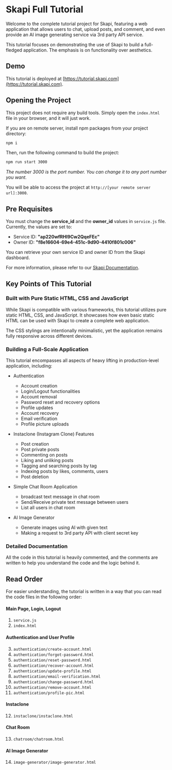 # Skapi Full Tutorial

Welcome to the complete tutorial project for Skapi, featuring a web application that allows users to chat, upload posts, and comment, and even provide an AI image generating service via 3rd party API service.

This tutorial focuses on demonstrating the use of Skapi to build a full-fledged application. The emphasis is on functionality over aesthetics.


## Demo

This tutorial is deployed at [https://tutorial.skapi.com](https://tutorial.skapi.com).

## Opening the Project

This project does not require any build tools. Simply open the `index.html` file in your browser, and it will just work.

If you are on remote server, install npm packages from your project directory:

```bash
npm i
```

Then, run the following command to build the project:

```bash
npm run start 3000
```
*The number 3000 is the port number. You can change it to any port number you want.*

You will be able to access the project at `http://[your remote server url]:3000`.


## Pre Requisites

You must change the **service_id** and the **owner_id** values in `service.js` file.
Currently, the values are set to:
  - Service ID: **"ap220wfRHl9Cw2QqeFEc"**
  - Owner ID: **"f8e16604-69e4-451c-9d90-4410f801c006"**

You can retrieve your own service ID and owner ID from the Skapi dashboard.

For more information, please refer to our [Skapi Documentation](https://docs.skapi.com/introduction/getting-started.html).


## Key Points of This Tutorial

### Built with Pure Static HTML, CSS and JavaScript

While Skapi is compatible with various frameworks, this tutorial utilizes pure static HTML, CSS, and JavaScript.
It showcases how even basic static HTML can be used with Skapi to create a complete web application.

The CSS stylings are intentionally minimalistic, yet the application remains fully responsive across different devices.

### Building a Full-Scale Application

This tutorial encompasses all aspects of heavy lifting in production-level application, including:

- Authentication
  - Account creation
  - Login/Logout functionalities
  - Account removal
  - Password reset and recovery options
  - Profile updates
  - Account recovery
  - Email verification
  - Profile picture uploads

- Instaclone (Instagram Clone) Features
  - Post creation
  - Post private posts
  - Commenting on posts
  - Liking and unliking posts
  - Tagging and searching posts by tag
  - Indexing posts by likes, comments, users
  - Post deletion

- Simple Chat Room Application
  - broadcast text message in chat room
  - Send/Receive private text message between users
  - List all users in chat room

- AI Image Generator
  - Generate images using AI with given text
  - Making a request to 3rd party API with client secret key
  
### Detailed Documentation

All the code in this tutorial is heavily commented, and the comments are written to help you understand the code and the logic behind it.

## Read Order

For easier understanding, the tutorial is written in a way that you can read the code files in the following order:

#### Main Page, Login, Logout

1. `service.js`
2. `index.html`

#### Authentication and User Profile

3. `authentication/create-account.html`
4. `authentication/forgot-password.html`
5. `authentication/reset-password.html`
6. `authentication/recover-account.html`
7. `authentication/update-profile.html`
8. `authentication/email-verification.html`
9.  `authentication/change-password.html`
10. `authentication/remove-account.html`
11. `authentication/profile-pic.html`

#### Instaclone

12. `instaclone/instaclone.html`

#### Chat Room

13. `chatroom/chatroom.html`

#### AI Image Generator

14.  `image-generator/image-generator.html`